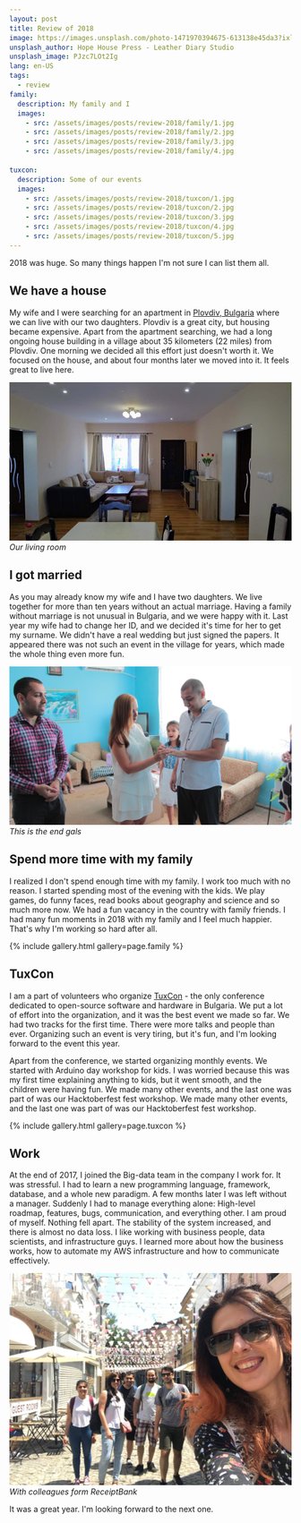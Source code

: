 ```yaml
---
layout: post
title: Review of 2018
image: https://images.unsplash.com/photo-1471970394675-613138e45da3?ixlib=rb-1.2.1&ixid=eyJhcHBfaWQiOjEyMDd9&auto=format&fit=crop&w=1400&q=80
unsplash_author: Hope House Press - Leather Diary Studio
unsplash_image: PJzc7LOt2Ig
lang: en-US
tags:
  - review
family:
  description: My family and I
  images:
    - src: /assets/images/posts/review-2018/family/1.jpg
    - src: /assets/images/posts/review-2018/family/2.jpg
    - src: /assets/images/posts/review-2018/family/3.jpg
    - src: /assets/images/posts/review-2018/family/4.jpg

tuxcon:
  description: Some of our events
  images:
    - src: /assets/images/posts/review-2018/tuxcon/1.jpg
    - src: /assets/images/posts/review-2018/tuxcon/2.jpg
    - src: /assets/images/posts/review-2018/tuxcon/3.jpg
    - src: /assets/images/posts/review-2018/tuxcon/4.jpg
    - src: /assets/images/posts/review-2018/tuxcon/5.jpg
---
```


2018 was huge. So many things happen I'm not sure I can list them all.

## We have a house
My wife and I were searching for an apartment in [Plovdiv,
Bulgaria](https://en.wikipedia.org/wiki/Plovdiv) where we can live with our two daughters. Plovdiv is a great city, but
housing became expensive. Apart from the apartment searching, we had a long ongoing house building in a village about
35 kilometers (22 miles) from Plovdiv. One morning we decided all this effort just doesn't worth it. We focused on the
house, and about four months later we moved into it. It feels great to live here.

![Our living room](/assets/images/posts/review-2018/house.jpg)
_Our living room_

## I got married
As you may already know my wife and I have two daughters. We live together for more than ten years without an actual
marriage. Having a family without marriage is not unusual in Bulgaria, and we were happy with it. Last year my wife
had to change her ID, and we decided it's time for her to get my surname. We didn't have a real wedding but just
signed the papers. It appeared there was not such an event in the village for years, which made the whole thing even
more fun.

![This is the end gals](/assets/images/posts/review-2018/marriage.jpg)
_This is the end gals_

## Spend more time with my family
I realized I don't spend enough time with my family. I work too much with no reason. I started spending most of the evening with the kids. We play games, do funny faces, read books about geography and science and so much more now. We had a fun vacancy in the country with family friends. I had many fun moments in 2018 with my family and I feel much
happier. That's why I'm working so hard after all.

{% include gallery.html gallery=page.family %}

## TuxCon
I am a part of volunteers who organize [TuxCon](http://tuxcon.mobi/) - the only conference dedicated to open-source
software and hardware in Bulgaria. We put a lot of effort into the organization, and it was the best event we made so
far. We had two tracks for the first time. There were more talks and people than ever. Organizing such an event is
very tiring, but it's fun, and I'm looking forward to the event this year.

Apart from the conference, we started organizing monthly events. We started with Arduino day workshop for kids. I was
worried because this was my first time explaining anything to kids, but it went smooth, and the children were having
fun. We made many other events, and the last one was part of was our Hacktoberfest fest workshop. We made many other
events, and the last one was part of was our Hacktoberfest fest workshop.

{% include gallery.html gallery=page.tuxcon %}

## Work
At the end of 2017, I joined the Big-data team in the company I work for. It was stressful. I had to learn a new
programming language, framework, database, and a whole new paradigm. A few months later I was left without a manager.
Suddenly I had to manage everything alone: High-level roadmap, features, bugs, communication, and everything other. I
am proud of myself. Nothing fell apart. The stability of the system increased, and there is almost no data loss. I
like working with business people, data scientists, and infrastructure guys. I learned more about how the business
works, how to automate my AWS infrastructure and how to communicate effectively.

![With colleagues form ReceiptBank](/assets/images/posts/review-2018/rb-in-plovdiv.jpg)
_With colleagues form ReceiptBank_

It was a great year. I'm looking forward to the next one.
